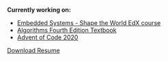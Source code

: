 
**Currently working on:**  
- [Embedded Systems - Shape the World EdX course](https://github.com/breakthatbass/embedded-stw)
- [Algorithms Fourth Edition Textbook](https://github.com/breakthatbass/algorithms)
- [Advent of Code 2020](https://github.com/breakthatbass/advent_of_code2020)

[Download Resume](gamache_resume.pdf)

<!--
<details>
<summary>About Me</summary>
Im a self-taught software engineer focused in systems programming and embedded devices.
<br>
<br>
For the last decade or so, I’ve been working as a carpenter (as well as working for the Manchester School District at one point). As a carpenter, I mainly did full home remodels and house flips with a partner. After a while I realized it wasn’t a great fit for me long term, so I decided to get into programming since I’ve always been interested in computers and taking them apart. Surprisingly, the problem solving aspect of programming isn’t all that different from carpentry.  
<br>
<br>
I first started by signing up for a month long course that covered basics in JavaScript. I didn't really fall in love with programming until I got away from web development and was introduced to C in the cs50 course. I continued learning by waking up early to code for a couple hours before work. Eventually, I realized I needed to go all in. Now I spend my days programming and picking up a bit of carpentry work on the side occasionally.  
<br>
<br>
My goal is to find a job as an entry level software engineer where I can work with a team, learn from them, solve interesting problems, and provide some value to the team and company.
</details>

<details>
<summary>Resume</summary>

### **Skills:**
C, Python, Java, Bash, Vim, VS Code, Git, debugging, profiling.

### **Projects/Work:**

[**Embedded System - Shape the World**](https://github.com/breakthatbass/embedded-stw)
- My work from the [EdX online course](https://learning.edx.org/course/course-v1:UTAustinX+UT.6.10x+3T2019/home).
- Various pieces of firmware for the TM4C123 ARM Cortex microcontroller

[**Conway**](https://github.com/breakthatbass/conway)  
- Visualization program of Conway's [game of life](https://en.wikipedia.org/wiki/Conway%27s_Game_of_Life) cellular automation algorithm in C.  
- Also wrote a decompression algorithm to read RLE pattern files into the grid.  

[**xmas**](https://github.com/breakthatbass/xmas)  
- Download [Advent of Code](https://adventofcode.com) puzzle directions, inputs, and submit answers in the terminal.  
- Handles HTTP requests with the libcurl C library.  
- Minimizes server requests by storing data in a local cache.  

[**Minish**](https://github.com/breakthatbass/minish)  
- A minimal UNIX shell
- Handles multiple pipes and redirection


### **Work Experience:**
#### **Contractor (carpentry) - self-employed<br>2012 - current**
- Implement creative solutions to problems within a specific context.
- Create plans for projects based on input from customers and/or other contractors.
- Communicate with customers and other contractors about solutions and plans.

#### **Paraprofessional - Manchester Memorial High School<br>2016-2017 school year**  
- Aid teachers & multiple students in achieving IEP goals in the special education department.
- Tutor in Algebra.

### **Education:**
**Southern New Hampshire University**  
B.A History  
Graduated spring 2016
</details>
-->